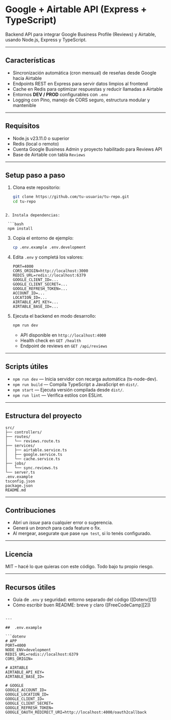 # Google + Airtable API (Express + TypeScript)

Backend API para integrar Google Business Profile (Reviews) y Airtable, usando Node.js, Express y TypeScript.

---

##  Características

- Sincronización automática (cron mensual) de reseñas desde Google hacia Airtable  
- Endpoints REST en Express para servir datos limpios al frontend  
- Cache en Redis para optimizar respuestas y reducir llamadas a Airtable  
- Entornos **DEV / PROD** configurables con `.env`  
- Logging con Pino, manejo de CORS seguro, estructura modular y mantenible

---

##  Requisitos

- Node.js v23.11.0 o superior  
- Redis (local o remoto)  
- Cuenta Google Business Admin y proyecto habilitado para Reviews API  
- Base de Airtable con tabla `Reviews`

---

##  Setup paso a paso

1. Clona este repositorio:

   ```bash
   git clone https://github.com/tu-usuario/tu-repo.git
   cd tu-repo
  ```

2. Instala dependencias:

   ```bash
   npm install
   ```

3. Copia el entorno de ejemplo:

   ```bash
   cp .env.example .env.development
   ```

4. Edita `.env` y completá los valores:

   ```env
   PORT=4000
   CORS_ORIGIN=http://localhost:3000
   REDIS_URL=redis://localhost:6379
   GOOGLE_CLIENT_ID=...
   GOOGLE_CLIENT_SECRET=...
   GOOGLE_REFRESH_TOKEN=...
   ACCOUNT_ID=...
   LOCATION_ID=...
   AIRTABLE_API_KEY=...
   AIRTABLE_BASE_ID=...
   ```

5. Ejecuta el backend en modo desarrollo:

   ```bash
   npm run dev
   ```

   * API disponible en `http://localhost:4000`
   * Health check en `GET /health`
   * Endpoint de reviews en `GET /api/reviews`

---

## Scripts útiles

* `npm run dev` — Inicia servidor con recarga automática (ts-node-dev).
* `npm run build` — Compila TypeScript a JavaScript en `dist/`.
* `npm start` — Ejecuta versión compilada desde `dist/`.
* `npm run lint` — Verifica estilos con ESLint.

---

## Estructura del proyecto

```
src/
├── controllers/
├── routes/
│   └── reviews.route.ts
├── services/
│   ├── airtable.service.ts
│   ├── google.service.ts
│   └── cache.service.ts
├── jobs/
│   └── sync.reviews.ts
└── server.ts
.env.example
tsconfig.json
package.json
README.md
```

---

## Contribuciones

* Abrí un *issue* para cualquier error o sugerencia.
* Generá un *branch* para cada feature o fix.
* Al mergear, asegurate que pase `npm test`, si lo tenés configurado.

---

## Licencia

MIT – hacé lo que quieras con este código. Todo bajo tu propio riesgo.

---

## Recursos útiles

* Guía de `.env` y seguridad: entorno separado del código ([Dotenv][1])
* Cómo escribir buen README: breve y claro ([FreeCodeCamp][2])

````

---

##  .env.example

```dotenv
# APP
PORT=4000
NODE_ENV=development
REDIS_URL=redis://localhost:6379
CORS_ORIGIN=

# AIRTABLE
AIRTABLE_API_KEY=
AIRTABLE_BASE_ID=

# GOOGLE
GOOGLE_ACCOUNT_ID=
GOOGLE_LOCATION_ID=
GOOGLE_CLIENT_ID=
GOOGLE_CLIENT_SECRET=
GOOGLE_REFRESH_TOKEN=
GOOGLE_OAUTH_REDIRECT_URI=http://localhost:4000/oauth2callback
